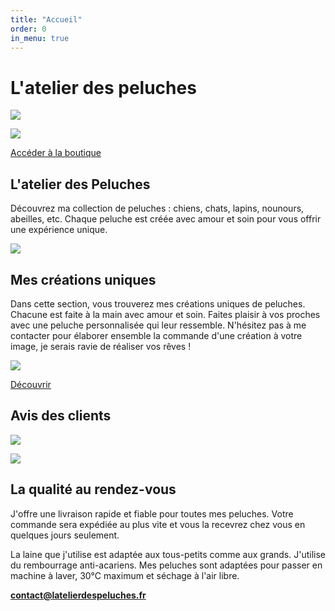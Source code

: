 ```yaml
---
title: "Accueil"
order: 0
in_menu: true
---
```

# L'atelier des peluches

<img id="accueil" src="https://files.saty.re/peluches/toutes-les-peluches.jpg">

![](https://files.saty.re/peluches/peluches-accueil%202.jpg)

<a href="https://crazyfog1.github.io/latelierdespeluches/boutique.html" class="bouton">Accéder à la boutique</a>

## L'atelier des Peluches
Découvrez ma collection de peluches : chiens, chats, lapins, nounours, abeilles, etc. Chaque peluche est créée avec amour et soin pour vous offrir une expérience unique.

![](https://files.saty.re/peluches/atelier-peluches.jpg)

## Mes créations uniques
Dans cette section, vous trouverez mes créations uniques de peluches. Chacune est faite à la main avec amour et soin. Faites plaisir à vos proches avec une peluche personnalisée qui leur ressemble. N'hésitez pas à me contacter pour élaborer ensemble la commande d'une création à votre image, je serais ravie de réaliser vos rêves !

![](https://files.saty.re/peluches/creations.jpg)

<a href="https://crazyfog1.github.io/latelierdespeluches/commandes%20personnalisees.html" class="bouton">Découvrir</a>

## Avis des clients

![](https://files.saty.re/peluches/avis/avis1.png)

![](https://files.saty.re/peluches/avis/avis2.png)


## La qualité au rendez-vous
J'offre une livraison rapide et fiable pour toutes mes peluches. Votre commande sera expédiée au plus vite et vous la recevrez chez vous en quelques jours seulement.

La laine que j'utilise est adaptée aux tous-petits comme aux grands. J'utilise du rembourrage anti-acariens. Mes peluches sont adaptées pour passer en machine à laver, 30°C maximum et séchage à l'air libre.

**contact@latelierdespeluches.fr** 